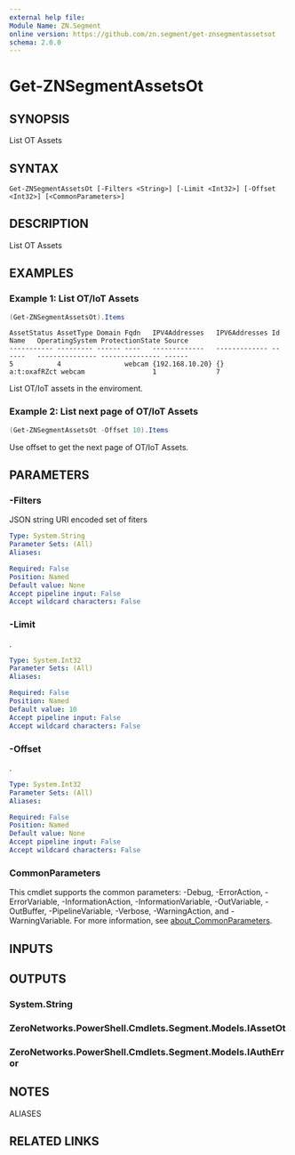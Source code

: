 ```yaml
---
external help file:
Module Name: ZN.Segment
online version: https://github.com/zn.segment/get-znsegmentassetsot
schema: 2.0.0
---
```


# Get-ZNSegmentAssetsOt

## SYNOPSIS
List OT Assets

## SYNTAX

```
Get-ZNSegmentAssetsOt [-Filters <String>] [-Limit <Int32>] [-Offset <Int32>] [<CommonParameters>]
```

## DESCRIPTION
List OT Assets

## EXAMPLES

### Example 1: List OT/IoT Assets
```powershell
(Get-ZNSegmentAssetsOt).Items
```

```output
AssetStatus AssetType Domain Fqdn   IPV4Addresses   IPV6Addresses Id           Name   OperatingSystem ProtectionState Source
----------- --------- ------ ----   -------------   ------------- --           ----   --------------- --------------- ------
5           4                webcam {192.168.10.20} {}            a:t:oxafRZct webcam                 1               7
```

List OT/IoT assets in the enviroment.

### Example 2: List next page of OT/IoT Assets
```powershell
(Get-ZNSegmentAssetsOt -Offset 10).Items
```

Use offset to get the next page of OT/IoT Assets.

## PARAMETERS

### -Filters
JSON string URI encoded set of fiters

```yaml
Type: System.String
Parameter Sets: (All)
Aliases:

Required: False
Position: Named
Default value: None
Accept pipeline input: False
Accept wildcard characters: False
```

### -Limit
.

```yaml
Type: System.Int32
Parameter Sets: (All)
Aliases:

Required: False
Position: Named
Default value: 10
Accept pipeline input: False
Accept wildcard characters: False
```

### -Offset
.

```yaml
Type: System.Int32
Parameter Sets: (All)
Aliases:

Required: False
Position: Named
Default value: None
Accept pipeline input: False
Accept wildcard characters: False
```

### CommonParameters
This cmdlet supports the common parameters: -Debug, -ErrorAction, -ErrorVariable, -InformationAction, -InformationVariable, -OutVariable, -OutBuffer, -PipelineVariable, -Verbose, -WarningAction, and -WarningVariable. For more information, see [about_CommonParameters](http://go.microsoft.com/fwlink/?LinkID=113216).

## INPUTS

## OUTPUTS

### System.String

### ZeroNetworks.PowerShell.Cmdlets.Segment.Models.IAssetOt

### ZeroNetworks.PowerShell.Cmdlets.Segment.Models.IAuthError

## NOTES

ALIASES

## RELATED LINKS

